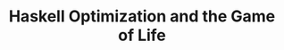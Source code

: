 ---
title: Haskell Optimization and the Game of Life
url: http://blog.sharedacumen.com/haskell/2013/10/20/haskell-optimization-and-the-game-of-life/
authors:
- Andrew Rademacher
type: article
tags:
- game of life
- optimization
libraries:
- gloss
- repa
- vector
doHaskell-type: blog post
dohaskell-year: 2013
---